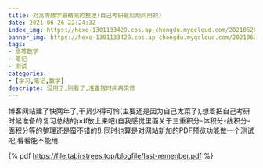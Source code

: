 ```yaml
---
title: 对高等数学最精简的整理(自己考研最后期间用的)
date: 2021-06-26 22:24:32
index_img: https://hexo-1301133429.cos.ap-chengdu.myqcloud.com/20210626222847.png
banner_img: https://hexo-1301133429.cos.ap-chengdu.myqcloud.com/20210626222847.png
tags:
- 高等数学
- 笔记
- 测试
categories:
- [学习,笔记,数学]
descripte: 没用了,别看了,准备找时间再来修
---
```


博客网站建了快两年了,干货少得可怜(主要还是因为自己太菜了),想着把自己考研时候准备的复习总结的pdf放上来吧(<span class=heimu>自我感觉里面关于三重积分-体积分-线积分-面积分等的整理还是蛮不错的!</span>).同时也算是对网站新加的PDF预览功能做一个测试吧,看看能不能用.

{% pdf https://file.tabirstrees.top/blogfile/last-remenber.pdf %}